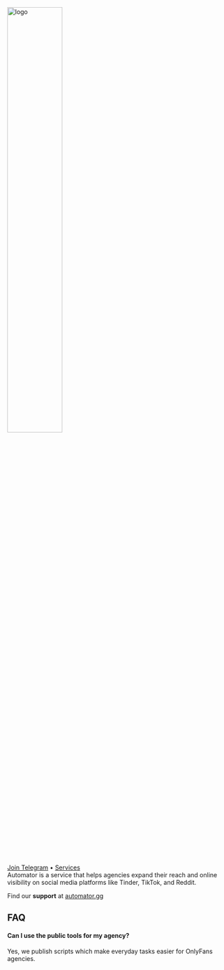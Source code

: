 <div>
  <a href="https://automator.gg">
    <img src="https://automator.gg/images/logo.png" alt="logo" width="50%">
  </a>
  <p><a href="https://t.me/AutomatorGG" target="_blank">Join Telegram</a> • <a href="https://automator.gg/" target="_blank">Services</a>
  <br>Automator is a service that helps agencies expand their reach and online visibility on social media platforms like Tinder, TikTok, and Reddit. <br>
  </p>
</div>

Find our **support** at [automator.gg](automator.gg)

## FAQ

#### Can I use the public tools for my agency?

Yes, we publish scripts which make everyday tasks easier for OnlyFans agencies.
